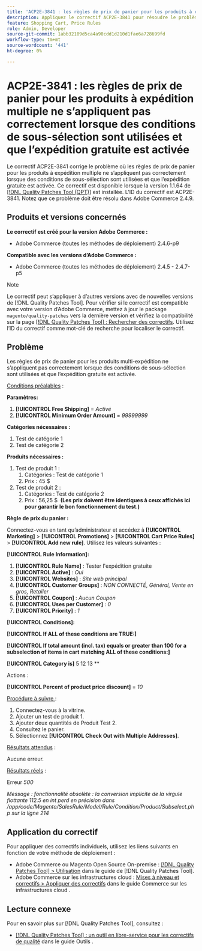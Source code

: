 ```yaml
---
title: 'ACP2E-3841 : les règles de prix de panier pour les produits à expédition multiple ne s’appliquent pas correctement lorsque des conditions de sous-sélection sont utilisées et que l’expédition gratuite est activée'
description: Appliquez le correctif ACP2E-3841 pour résoudre le problème d’Adobe Commerce en raison duquel les règles de prix de panier pour les produits à expédition multiple ne s’appliquent pas correctement lorsque des conditions de sous-sélection sont utilisées et que l’expédition gratuite est activée.
feature: Shopping Cart, Price Rules
role: Admin, Developer
source-git-commit: 1abb32109d5ca4a90cdd1d210d1fae6a728699fd
workflow-type: tm+mt
source-wordcount: '441'
ht-degree: 0%

---
```



# ACP2E-3841 : les règles de prix de panier pour les produits à expédition multiple ne s’appliquent pas correctement lorsque des conditions de sous-sélection sont utilisées et que l’expédition gratuite est activée

Le correctif ACP2E-3841 corrige le problème où les règles de prix de panier pour les produits à expédition multiple ne s’appliquent pas correctement lorsque des conditions de sous-sélection sont utilisées et que l’expédition gratuite est activée. Ce correctif est disponible lorsque la version 1.1.64 de [[!DNL Quality Patches Tool (QPT)]](/help/tools/quality-patches-tool/quality-patches-tool-to-self-serve-quality-patches.md) est installée. L’ID du correctif est ACP2E-3841. Notez que ce problème doit être résolu dans Adobe Commerce 2.4.9.

## Produits et versions concernés

**Le correctif est créé pour la version Adobe Commerce :**

* Adobe Commerce (toutes les méthodes de déploiement) 2.4.6-p9

**Compatible avec les versions d’Adobe Commerce :**

* Adobe Commerce (toutes les méthodes de déploiement) 2.4.5 - 2.4.7-p5

>[!NOTE]
>
>Le correctif peut s’appliquer à d’autres versions avec de nouvelles versions de [!DNL Quality Patches Tool]. Pour vérifier si le correctif est compatible avec votre version d’Adobe Commerce, mettez à jour le package `magento/quality-patches` vers la dernière version et vérifiez la compatibilité sur la page [[!DNL Quality Patches Tool] : Rechercher des correctifs](https://experienceleague.adobe.com/tools/commerce-quality-patches/index.html). Utilisez l’ID du correctif comme mot-clé de recherche pour localiser le correctif.

## Problème

Les règles de prix de panier pour les produits multi-expédition ne s’appliquent pas correctement lorsque des conditions de sous-sélection sont utilisées et que l’expédition gratuite est activée.

<u>Conditions préalables</u> :

**Paramètres:**
1. **[!UICONTROL Free Shipping]** = *Activé*
1. **[!UICONTROL Minimum Order Amount]** = *99999999*

**Catégories nécessaires :**
1. Test de catégorie 1
1. Test de catégorie 2

**Produits nécessaires :**
1. Test de produit 1 :
   1. Catégories : Test de catégorie 1
   1. Prix : 45 $
1. Test de produit 2 :
   1. Catégories : Test de catégorie 2
   1. Prix : 56,25 $ 
      **(Les prix doivent être identiques à ceux affichés ici pour garantir le bon fonctionnement du test.)**

**Règle de prix du panier :**

Connectez-vous en tant qu’administrateur et accédez à **[!UICONTROL Marketing]** > **[!UICONTROL Promotions]** > **[!UICONTROL Cart Price Rules]** > **[!UICONTROL Add new rule]**. Utilisez les valeurs suivantes :

**[!UICONTROL Rule Information]:**
1. **[!UICONTROL Rule Name]** : Tester l&#39;expédition gratuite
1. **[!UICONTROL Active]** : *Oui*
1. **[!UICONTROL Websites]** : *Site web principal*
1. **[!UICONTROL Customer Groups]** : *NON CONNECTÉ, Général, Vente en gros, Retailer*
1. **[!UICONTROL Coupon]** : *Aucun Coupon*
1. **[!UICONTROL Uses per Customer]** : *0*
1. **[!UICONTROL Priority]** : *1*

**[!UICONTROL Conditions]:**

**[!UICONTROL If ALL of these conditions are TRUE:]**


**[!UICONTROL If total amount (incl. tax) equals or greater than 100 for a subselection of items in cart matching ALL of these conditions:]**


**[!UICONTROL Category is]** 5 12 13 **

Actions :

**[!UICONTROL Percent of product price discount]** = *10*

<u>Procédure à suivre </u> :

1. Connectez-vous à la vitrine.
2. Ajouter un test de produit 1.
3. Ajouter deux quantités de Produit Test 2.
4. Consultez le panier.
5. Sélectionnez **[!UICONTROL Check Out with Multiple Addresses]**.

<u>Résultats attendus</u> :

Aucune erreur.

<u>Résultats réels</u> :

Erreur *500*

*Message : fonctionnalité obsolète : la conversion implicite de la virgule flottante 112.5 en int perd en précision dans /app/code/Magento/SalesRule/Model/Rule/Condition/Product/Subselect.php sur la ligne 214*

## Application du correctif

Pour appliquer des correctifs individuels, utilisez les liens suivants en fonction de votre méthode de déploiement :

* Adobe Commerce ou Magento Open Source On-premise : [[!DNL Quality Patches Tool] > Utilisation](/help/tools/quality-patches-tool/usage.md) dans le guide de [!DNL Quality Patches Tool].
* Adobe Commerce sur les infrastructures cloud : [Mises à niveau et correctifs > Appliquer des correctifs](https://experienceleague.adobe.com/docs/commerce-cloud-service/user-guide/develop/upgrade/apply-patches.html) dans le guide Commerce sur les infrastructures cloud .

## Lecture connexe

Pour en savoir plus sur [!DNL Quality Patches Tool], consultez :

* [[!DNL Quality Patches Tool] : un outil en libre-service pour les correctifs de qualité](/help/tools/quality-patches-tool/quality-patches-tool-to-self-serve-quality-patches.md) dans le guide Outils .
